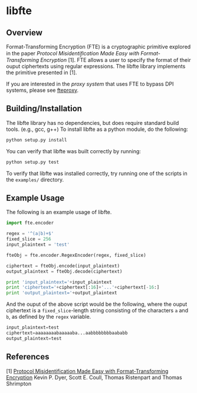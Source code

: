 libfte
======


Overview
--------

Format-Transforming Encryption (FTE) is a cryptographic primitive explored in the paper *Protocol Misidentiﬁcation Made Easy with Format-Transforming Encryption* [1]. FTE allows a user to specify the format of their ouput ciphertexts using regular expressions. The libfte library implements the primitive presented in [1].

If you are interested in the *proxy system* that uses FTE to bypass DPI systems, please see [fteproxy](https://github.com/kpdyer/fteproxy).


Building/Installation
---------------------

The libfte library has no dependencies, but does require standard build tools. (e.g., gcc, g++) To install libfte as a python module, do the following:

```python
python setup.py install
```

You can verify that libfte was built correctly by running:

```python
python setup.py test
```

To verify that libfte was installed correctly, try running one of the scripts in the ```examples/``` directory.


Example Usage
-------------

The following is an example usage of libfte.

```python
import fte.encoder

regex = '^(a|b)+$'
fixed_slice = 256
input_plaintext = 'test'

fteObj = fte.encoder.RegexEncoder(regex, fixed_slice)

ciphertext = fteObj.encode(input_plaintext)
output_plaintext = fteObj.decode(ciphertext)

print 'input_plaintext='+input_plaintext
print 'ciphertext='+ciphertext[:16]+'...'+ciphertext[-16:]
print 'output_plaintext='+output_plaintext
```

And the ouput of the above script would be the following, where the ouput ciphertext is a ```fixed_slice```-length string consisting of the characters ```a``` and ```b```, as defined by the ```regex``` variable.

```python
input_plaintext=test
ciphertext=aaaaaaaabaaaaaba...aabbbbbbbbaababb
output_plaintext=test
```


References
----------

[1] [Protocol Misidentification Made Easy with Format-Transforming Encryption](https://kpdyer.com/publications/ccs2013-fte.pdf)
    Kevin P. Dyer, Scott E. Coull, Thomas Ristenpart and Thomas Shrimpton 
